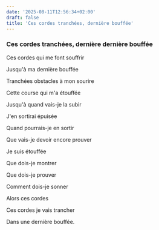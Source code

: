 ```yaml
---
date: '2025-08-11T12:56:34+02:00'
draft: false
title: 'Ces cordes tranchées, dernière bouffée'
---
```


### Ces cordes tranchées, dernière dernière bouffée

Ces cordes qui me font souffrir

Jusqu'à ma dernière bouffée 

Tranchées obstacles à mon sourire 

Cette course qui m'a étouffée

Jusqu'à quand vais-je la subir

J'en sortirai épuisée

Quand pourrais-je en sortir

Que vais-je devoir encore prouver

Je suis étouffée 

Que dois-je montrer

Que dois-je prouver

Comment dois-je sonner

Alors ces cordes

Ces cordes je vais trancher

Dans une dernière bouffée.
